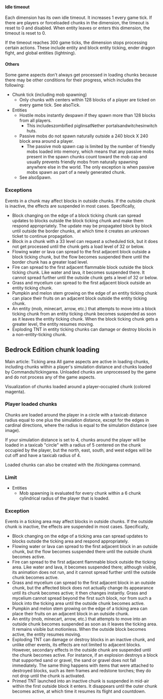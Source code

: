 #### Idle timeout
Each dimension has its own idle timeout. It increases 1 every game tick. If there are players or forceloaded chunks in the dimension, the timeout is reset to 0 and disabled. When entity leaves or enters this dimension, the timeout is reset to 0.

If the timeout reaches 300 game ticks, the dimension stops processing certain actions. These include entity and block entity ticking, ender dragon fight, and global entities (lightning).

#### Others
Some game aspects don't always get processed in loading chunks because there may be other conditions for their progress, which includes the following:

- Chunk tick (including mob spawning)
	- Only chunks with centers within 128 blocks of a player are ticked on every game tick. See alsoTick.
- Entities
	- Hostile mobs instantly despawn if they spawn more than 128 blocks from all players.
		- This includeszombified piglinsatNether portalsandwitchesinwitch huts.
	- Passive mobs do not spawn naturally outside a 240 block X 240 block area around a player.
		- The passive mob spawn cap is limited by the number of friendly mobs loaded into memory, which means that any passive mobs present in the spawn chunks count toward the mob cap and usually prevents friendly mobs from naturally spawning anywhere else in the world. The only exception is when passive mobs spawn as part of a newly generated chunk.
	- See alsoSpawn.

### Exceptions
Events in a chunk may affect blocks in outside chunks. If the outside chunk is inactive, the effects are suspended in most cases. Specifically,

- Block changing on the edge of a block ticking chunk can spread updates to blocks outside the block ticking chunk and make them respond appropriately. The update may be propagated block by block until outside the border chunks, at which time it creates an unknown ticket to continue propagation.
- Block in a chunk with a 33 level can request a scheduled tick, but it does not get processed until the chunk gets a load level of 32 or below.
- Flowing water or lava can spread to the first adjacent block outside a block ticking chunk, but the flow becomes suspended there until the border chunk has a greater load level.
- Fire can spread to the first adjacent flammable block outside the block ticking chunk. Like water and lava, it becomes suspended there. It cannot spread further until the outside chunk gets a level of 32 or below.
- Grass and mycelium can spread to the first adjacent block outside an entity ticking chunk.
- Pumpkin and melon stem growing on the edge of an entity ticking chunk can place their fruits on an adjacent block outside the entity ticking chunk.
- An entity (mob, minecart, arrow, etc.) that attempts to move into a block ticking chunk from an entity ticking chunk becomes suspended as soon as it leaves the entity ticking chunk. When the block ticking chunk gets a greater level, the entity resumes moving.
- Exploding TNT in entity ticking chunks can damage or destroy blocks in a non-entity-ticking chunk.

## Bedrock Edition chunk loading
Main article: Ticking area
All game aspects are active in loading chunks, including chunks within a player's simulation distance and chunks loaded by Commands/tickingarea. Unloaded chunks are unprocessed by the game and do not process any of the game aspects.

Visualization of chunks loaded around a player-occupied chunk (colored magenta).
### Player loaded chunks
Chunks are loaded around the player in a circle with a taxicab distance radius equal to one plus the simulation distance, except for the edges in cardinal directions, where the radius is equal to the simulation distance (see image).

If your simulation distance is set to 4, chunks around the player will be loaded in a taxicab "circle" with a radius of 5 centered on the chunk occupied by the player, but the north, east, south, and west edges will be cut off and have a taxicab radius of 4.

Loaded chunks can also be created with the /tickingarea command.

### Limit
- Entities
	- Mob spawning is evaluated for every chunk within a 6 chunk cylindrical radius of the player that is loaded.

### Exception
Events in a ticking area may affect blocks in outside chunks. If the outside chunk is inactive, the effects are suspended in most cases. Specifically,

- Block changing on the edge of a ticking area can spread updates to blocks outside the ticking area and respond appropriately.
- Flowing water or lava can spread to the first adjacent block in an outside chunk, but the flow becomes suspended there until the outside chunk becomes active.
- Fire can spread to the first adjacent flammable block outside the ticking area. Like water and lava, it becomes suspended there; although visible, its animation does not run, and it cannot spread further until the outside chunk becomes active.
- Grass and mycelium can spread to the first adjacent block in an outside chunk, but the affected block does not actually change its appearance until its chunk becomes active; it then changes instantly. Grass and mycelium cannot spread beyond the first such block, nor from such a block into the ticking area until the outside chunk becomes active.
- Pumpkin and melon stem growing on the edge of a ticking area can place their fruits on an adjacent block in an outside chunk.
- An entity (mob, minecart, arrow, etc.) that attempts to move into an outside chunk becomes suspended as soon as it leaves the ticking area. It remains visible but motionless. When the outside block becomes active, the entity resumes moving.
- Exploding TNT can damage or destroy blocks in an inactive chunk, and unlike other events, its effects are not limited to adjacent blocks. However, secondary effects in the outside chunk are suspended until the chunk becomes active. For instance, if an explosion destroys a block that supported sand or gravel, the sand or gravel does not fall immediately. The same thing happens with items that were attached to destroyed blocks, such as item frames and redstone torches; they do not drop until the chunk is activated.
- Primed TNT launched into an inactive chunk is suspended in mid-air within the first outside block it enters. It disappears until the outer chunk becomes active, at which time it resumes its flight and countdown.

